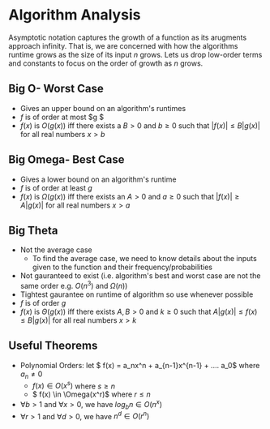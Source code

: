 # Algorithm Analysis

Asymptotic notation captures the growth of a function as its arugments approach infinity. That is, we are concerned with how the algorithms runtime grows as the size of its input $n$ grows. Lets us drop low-order terms and constants to focus on the order of growth as $n$ grows.

## Big O- Worst Case

- Gives an upper bound on an algorithm's runtimes
- $f$ is of order at most $g $ 
- $f(x)$ is $O(g(x))$ iff there exists a $B > 0$ and $b \geq 0$ such that $|f(x)| \leq B|g(x)|$ for all real numbers $x > b$

## Big Omega- Best Case

- Gives a lower bound on an algorithm's runtime
- $f$ is of order at least $g$
- $f(x)$ is $\Omega(g(x))$ iff there exists an $A > 0$ and $a  \geq 0$ such that $|f(x)| \geq A|g(x)|$  for all real numbers $x > a$

## Big Theta

- Not the average case
  - To find the average case, we need to know details about the inputs given to the function and their frequency/probabilities
- Not gauranteed to exist (i.e. algorithm's best and worst case are not the same order e.g. $O(n^3)$ and $\Omega(n)$)
- Tightest gaurantee on runtime of algorithm so use whenever possible
- $f$ is of order $g$ 
- $f(x)$ is $\Theta(g(x))$ iff there exists $A, B > 0$ and $k \geq 0$ such that $A|g(x)| \leq f(x) \leq B|g(x)|$ for all real numbers $x > k$

## Useful Theorems

- Polynomial Orders: let $ f(x) = a_nx^n + a_{n-1}x^{n-1} + .... a_0$ where $a_n \neq 0$
  - $f(x) \in O(x^s)$ where $s \geq n$
  - $ f(x) \in \Omega(x^r)$ where $r \leq n$ 
- $\forall b > 1$ and $\forall x > 0$, we have $log_bn \in O(n^x)$
- $\forall r > 1$ and $\forall d > 0$, we have $n^d \in O(r^n)$


